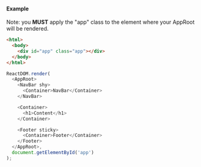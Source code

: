 #### Example

Note: you **MUST** apply the "app" class to the element where your AppRoot will be rendered.

```html static
<html>
  <body>
    <div id="app" class="app"></div>
  </body>
</html>
```

```js static
ReactDOM.render(
  <AppRoot>
    <NavBar shy>
      <Container>NavBar</Container>
    </NavBar>

    <Container>
      <h1>Content</h1>
    </Container>

    <Footer sticky>
      <Container>Footer</Container>
    </Footer>
  </AppRoot>,
  document.getElementById('app')
);
```
